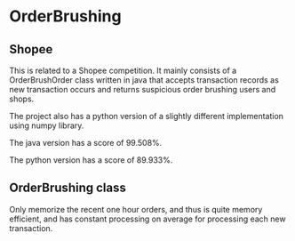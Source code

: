 # OrderBrushing

## Shopee

This is related to a Shopee competition.
It mainly consists of a OrderBrushOrder class written in java
that accepts transaction records as new transaction occurs
and returns suspicious order brushing users and shops.

The project also has a python version of a slightly different
implementation using numpy library.

The java version has a score of 99.508%.

The python version has a score of 89.933%.

## OrderBrushing class

Only memorize the recent one hour orders,
and thus is quite memory efficient,
and has constant processing on average for processing each
new transaction.

